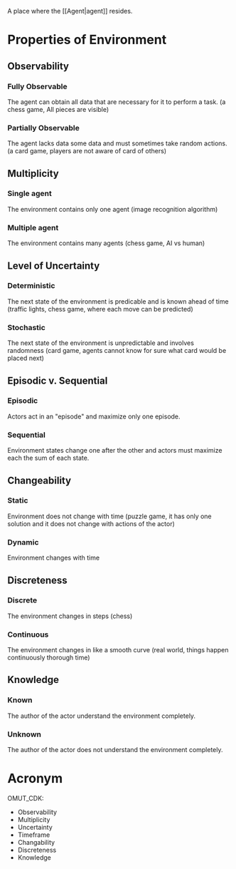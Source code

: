 A place where the [[Agent|agent]] resides.
# Properties of Environment
## Observability
### Fully Observable 
The agent can obtain all data that are necessary for it to perform a task. (a chess game, All pieces are visible)
### Partially Observable
The agent lacks data some data and must sometimes take random actions. (a card game, players are not aware of card of others)
## Multiplicity
### Single agent
The environment contains only one agent (image recognition algorithm)
### Multiple agent
The environment contains many agents (chess game, AI vs human)
## Level of Uncertainty
### Deterministic
The next state of the environment is predicable and is known ahead of time (traffic lights, chess game, where each move can be predicted)
### Stochastic
The next state of the environment is unpredictable and involves randomness (card game, agents cannot know for sure what card would be placed next)
## Episodic v. Sequential 
### Episodic 
Actors act in an "episode" and maximize only one episode.
### Sequential
Environment states change one after the other and actors must maximize each the sum of each state.
## Changeability
### Static
Environment does not change with time (puzzle game, it has only one solution and it does not change with actions of the actor)
### Dynamic
Environment changes with time
## Discreteness
### Discrete
The environment changes in steps (chess)
### Continuous
The environment changes in like a smooth curve (real world, things happen continuously thorough time)
## Knowledge
### Known
The author of the actor understand the environment completely.
### Unknown
The author of the actor does not understand the environment completely.
# Acronym
 OMUT_CDK:
- Observability
- Multiplicity
- Uncertainty
- Timeframe
- Changability
- Discreteness
- Knowledge
